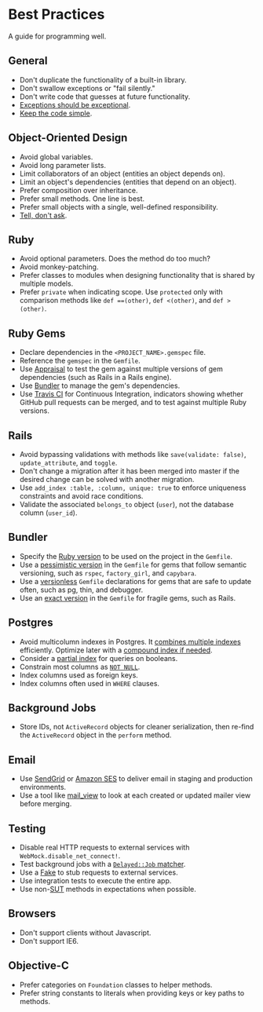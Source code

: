 Best Practices
==============

A guide for programming well.

General
-------

* Don't duplicate the functionality of a built-in library.
* Don't swallow exceptions or "fail silently."
* Don't write code that guesses at future functionality.
* [Exceptions should be exceptional](http://rdd.me/yichhgvu).
* [Keep the code simple](http://rdd.me/ko2aqda2).

Object-Oriented Design
----------------------

* Avoid global variables.
* Avoid long parameter lists.
* Limit collaborators of an object (entities an object depends on).
* Limit an object's dependencies (entities that depend on an object).
* Prefer composition over inheritance.
* Prefer small methods. One line is best.
* Prefer small objects with a single, well-defined responsibility.
* [Tell, don't ask](http://goo.gl/Ztawt).

Ruby
----

* Avoid optional parameters. Does the method do too much?
* Avoid monkey-patching.
* Prefer classes to modules when designing functionality that is shared by
  multiple models.
* Prefer `private` when indicating scope. Use `protected` only with comparison
  methods like `def ==(other)`, `def <(other)`, and `def >(other)`.

Ruby Gems
---------

* Declare dependencies in the `<PROJECT_NAME>.gemspec` file.
* Reference the `gemspec` in the `Gemfile`.
* Use [Appraisal](http://github.com/thoughtbot/appraisal) to test the gem
  against multiple versions of gem dependencies (such as Rails in a Rails
  engine).
* Use [Bundler](http://gembundler.com/) to manage the gem's dependencies.
* Use [Travis CI](http://travisci.org) for Continuous Integration, indicators
  showing whether GitHub pull requests can be merged, and to test against
  multiple Ruby versions.

Rails
-----

* Avoid bypassing validations with methods like `save(validate: false)`,
  `update_attribute`, and `toggle`.
* Don't change a migration after it has been merged into master if the desired
  change can be solved with another migration.
* Use `add_index :table, :column, unique: true` to enforce uniqueness
  constraints and avoid race conditions.
* Validate the associated `belongs_to` object (`user`), not the database
  column (`user_id`).

Bundler
-------

* Specify the [Ruby
  version](http://gembundler.com/man/gemfile.5.html#RUBY-ruby-) to be used on
  the project in the `Gemfile`.
* Use a [pessimistic
  version](http://robots.thoughtbot.com/post/35717411108/a-healthy-bundle#pessimistic-version)
  in the `Gemfile` for gems that follow semantic versioning, such as `rspec`,
  `factory_girl`, and `capybara`.
* Use a
  [versionless](http://robots.thoughtbot.com/post/35717411108/a-healthy-bundle#versionless)
  `Gemfile` declarations for gems that are safe to update often, such as pg, thin,
  and debugger.
* Use an [exact
  version](http://robots.thoughtbot.com/post/35717411108/a-healthy-bundle#exact-version)
  in the `Gemfile` for fragile gems, such as Rails.

Postgres
--------

* Avoid multicolumn indexes in Postgres. It [combines multiple
  indexes](http://goo.gl/pY3Po) efficiently. Optimize later with a [compound
  index if needed](http://www.postgresql.org/docs/9.2/static/indexes-bitmap-scans.html).
* Consider a [partial index](http://goo.gl/YC8Jt) for queries on booleans.
* Constrain most columns as [`NOT NULL`](http://goo.gl/0GeBr).
* Index columns used as foreign keys.
* Index columns often used in `WHERE` clauses.

Background Jobs
---------------

* Store IDs, not `ActiveRecord` objects for cleaner serialization, then re-find
  the `ActiveRecord` object in the `perform` method.

Email
-----

* Use [SendGrid](http://goo.gl/Kxu9W) or [Amazon SES](http://goo.gl/A5jAA) to
  deliver email in staging and production environments.
* Use a tool like [mail_view](http://goo.gl/HhX8y) to look at each created or
  updated mailer view before merging.

Testing
-------

* Disable real HTTP requests to external services with
  `WebMock.disable_net_connect!`.
* Test background jobs with a [`Delayed::Job` matcher](http://goo.gl/bzBlN).
* Use a [Fake](http://goo.gl/YR7Hh) to stub requests to external services.
* Use integration tests to execute the entire app.
* Use non-[SUT](http://goo.gl/r5Ti2) methods in expectations when possible.

Browsers
--------

* Don't support clients without Javascript.
* Don't support IE6.

Objective-C
-----------

* Prefer categories on `Foundation` classes to helper methods.
* Prefer string constants to literals when providing keys or key paths to methods.
